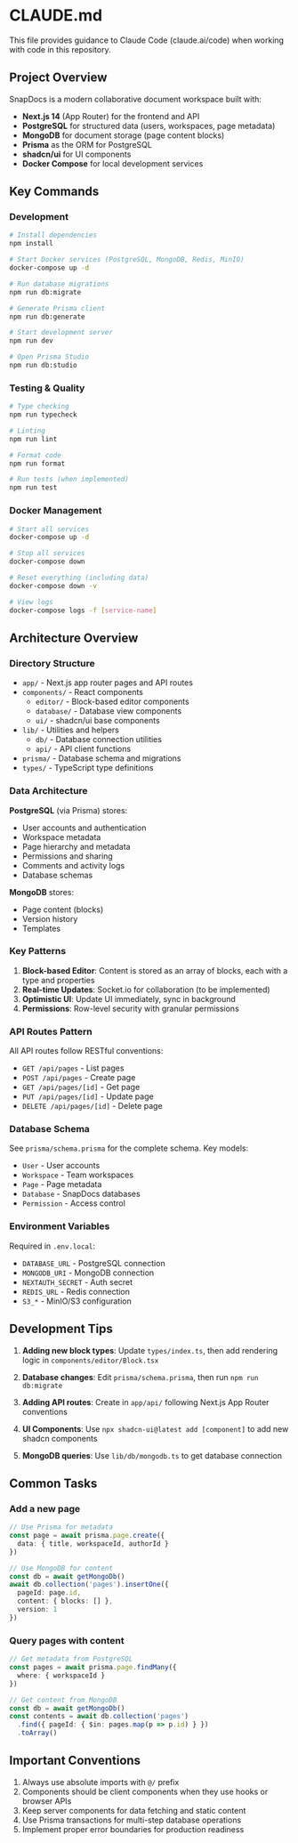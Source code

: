 # CLAUDE.md

This file provides guidance to Claude Code (claude.ai/code) when working with code in this repository.

## Project Overview

SnapDocs is a modern collaborative document workspace built with:
- **Next.js 14** (App Router) for the frontend and API
- **PostgreSQL** for structured data (users, workspaces, page metadata)
- **MongoDB** for document storage (page content blocks)
- **Prisma** as the ORM for PostgreSQL
- **shadcn/ui** for UI components
- **Docker Compose** for local development services

## Key Commands

### Development
```bash
# Install dependencies
npm install

# Start Docker services (PostgreSQL, MongoDB, Redis, MinIO)
docker-compose up -d

# Run database migrations
npm run db:migrate

# Generate Prisma client
npm run db:generate

# Start development server
npm run dev

# Open Prisma Studio
npm run db:studio
```

### Testing & Quality
```bash
# Type checking
npm run typecheck

# Linting
npm run lint

# Format code
npm run format

# Run tests (when implemented)
npm run test
```

### Docker Management
```bash
# Start all services
docker-compose up -d

# Stop all services
docker-compose down

# Reset everything (including data)
docker-compose down -v

# View logs
docker-compose logs -f [service-name]
```

## Architecture Overview

### Directory Structure
- `app/` - Next.js app router pages and API routes
- `components/` - React components
  - `editor/` - Block-based editor components
  - `database/` - Database view components
  - `ui/` - shadcn/ui base components
- `lib/` - Utilities and helpers
  - `db/` - Database connection utilities
  - `api/` - API client functions
- `prisma/` - Database schema and migrations
- `types/` - TypeScript type definitions

### Data Architecture

**PostgreSQL** (via Prisma) stores:
- User accounts and authentication
- Workspace metadata
- Page hierarchy and metadata
- Permissions and sharing
- Comments and activity logs
- Database schemas

**MongoDB** stores:
- Page content (blocks)
- Version history
- Templates

### Key Patterns

1. **Block-based Editor**: Content is stored as an array of blocks, each with a type and properties
2. **Real-time Updates**: Socket.io for collaboration (to be implemented)
3. **Optimistic UI**: Update UI immediately, sync in background
4. **Permissions**: Row-level security with granular permissions

### API Routes Pattern

All API routes follow RESTful conventions:
- `GET /api/pages` - List pages
- `POST /api/pages` - Create page
- `GET /api/pages/[id]` - Get page
- `PUT /api/pages/[id]` - Update page
- `DELETE /api/pages/[id]` - Delete page

### Database Schema

See `prisma/schema.prisma` for the complete schema. Key models:
- `User` - User accounts
- `Workspace` - Team workspaces
- `Page` - Page metadata
- `Database` - SnapDocs databases
- `Permission` - Access control

### Environment Variables

Required in `.env.local`:
- `DATABASE_URL` - PostgreSQL connection
- `MONGODB_URI` - MongoDB connection
- `NEXTAUTH_SECRET` - Auth secret
- `REDIS_URL` - Redis connection
- `S3_*` - MinIO/S3 configuration

## Development Tips

1. **Adding new block types**: Update `types/index.ts`, then add rendering logic in `components/editor/Block.tsx`

2. **Database changes**: Edit `prisma/schema.prisma`, then run `npm run db:migrate`

3. **Adding API routes**: Create in `app/api/` following Next.js App Router conventions

4. **UI Components**: Use `npx shadcn-ui@latest add [component]` to add new shadcn components

5. **MongoDB queries**: Use `lib/db/mongodb.ts` to get database connection

## Common Tasks

### Add a new page
```typescript
// Use Prisma for metadata
const page = await prisma.page.create({
  data: { title, workspaceId, authorId }
})

// Use MongoDB for content
const db = await getMongoDb()
await db.collection('pages').insertOne({
  pageId: page.id,
  content: { blocks: [] },
  version: 1
})
```

### Query pages with content
```typescript
// Get metadata from PostgreSQL
const pages = await prisma.page.findMany({
  where: { workspaceId }
})

// Get content from MongoDB
const db = await getMongoDb()
const contents = await db.collection('pages')
  .find({ pageId: { $in: pages.map(p => p.id) } })
  .toArray()
```

## Important Conventions

1. Always use absolute imports with `@/` prefix
2. Components should be client components when they use hooks or browser APIs
3. Keep server components for data fetching and static content
4. Use Prisma transactions for multi-step database operations
5. Implement proper error boundaries for production readiness
